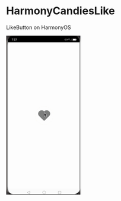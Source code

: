 # HarmonyCandiesLike

LikeButton on HarmonyOS

<img src="https://github.com/yumi0629/HarmonyCandiesLike/blob/main/harmonyLike.gif?raw=true" width="200" />
